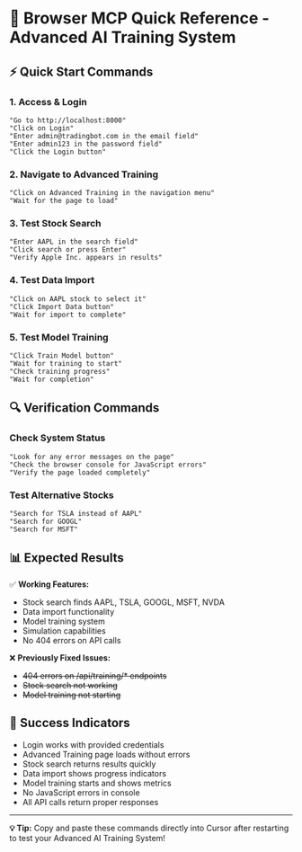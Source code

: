 # 🚀 Browser MCP Quick Reference - Advanced AI Training System

## ⚡ Quick Start Commands

### 1. Access & Login
```
"Go to http://localhost:8000"
"Click on Login"
"Enter admin@tradingbot.com in the email field"
"Enter admin123 in the password field"
"Click the Login button"
```

### 2. Navigate to Advanced Training
```
"Click on Advanced Training in the navigation menu"
"Wait for the page to load"
```

### 3. Test Stock Search
```
"Enter AAPL in the search field"
"Click search or press Enter"
"Verify Apple Inc. appears in results"
```

### 4. Test Data Import
```
"Click on AAPL stock to select it"
"Click Import Data button"
"Wait for import to complete"
```

### 5. Test Model Training
```
"Click Train Model button"
"Wait for training to start"
"Check training progress"
"Wait for completion"
```

## 🔍 Verification Commands

### Check System Status
```
"Look for any error messages on the page"
"Check the browser console for JavaScript errors"
"Verify the page loaded completely"
```

### Test Alternative Stocks
```
"Search for TSLA instead of AAPL"
"Search for GOOGL"
"Search for MSFT"
```

## 📊 Expected Results

✅ **Working Features:**
- Stock search finds AAPL, TSLA, GOOGL, MSFT, NVDA
- Data import functionality
- Model training system
- Simulation capabilities
- No 404 errors on API calls

❌ **Previously Fixed Issues:**
- ~~404 errors on /api/training/* endpoints~~
- ~~Stock search not working~~
- ~~Model training not starting~~

## 🎯 Success Indicators

- Login works with provided credentials
- Advanced Training page loads without errors
- Stock search returns results quickly
- Data import shows progress indicators
- Model training starts and shows metrics
- No JavaScript errors in console
- All API calls return proper responses

---

**💡 Tip:** Copy and paste these commands directly into Cursor after restarting to test your Advanced AI Training System! 